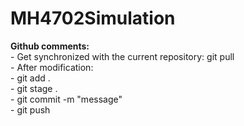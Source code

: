 # MH4702Simulation

**Github comments:**\
     - Get synchronized with the current repository: git pull\
     - After modification: \
            - git add . \
            - git stage . \
            - git commit -m "message"\
            - git push
                    
